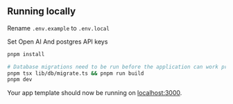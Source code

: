
## Running locally

Rename `.env.example` to `.env.local`

Set Open AI And postgres API keys

```bash
pnpm install

# Database migrations need to be run before the application can work properly.
pnpm tsx lib/db/migrate.ts && pnpm run build
pnpm dev
```

Your app template should now be running on [localhost:3000](http://localhost:3000/).
